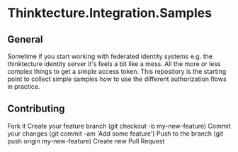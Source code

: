 Thinktecture.Integration.Samples
================================

## General 

Sometime if you start working with federated identity systems e.g. the thinktecture identity server it's 
feels a bit like a mess. All the more or less complex things to get a simple access token. This repository 
is the starting point to collect simple samples how to use the different authorization flows in practice.

## Contributing

Fork it
Create your feature branch (git checkout -b my-new-feature)
Commit your changes (git commit -am 'Add some feature')
Push to the branch (git push origin my-new-feature)
Create new Pull Request
